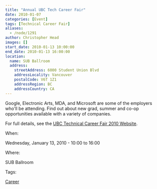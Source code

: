 ```yaml
---
title: "Annual UBC Tech Career Fair"
date: 2010-01-07
categories: [Event]
tags: [Technical Career Fair]
aliases:
  - /node/1291
author: Christopher Head
images: []
start_date: 2010-01-13 10:00:00
end_date: 2010-01-13 16:00:00
location:
  name: SUB Ballroom
  address:
    streetAddress: 6000 Student Union Blvd
    addressLocality: Vancouver
    postalCode: V6T 1Z1
    addressRegion: BC
    addressCountry: CA
---
```


Google, Electronic Arts, MDA, and Microsoft are some of the employers who'll be attending. Find out about new grad, summer and co-op opportunities available with a variety of companies.

For full details, see the [UBC Technical Career Fair 2010 Website](http://cf10.thecube.ca/).

When:

Wednesday, January 13, 2010 - 10:00 to 16:00

Where:

SUB Ballroom

Tags:

[Career](/career)
